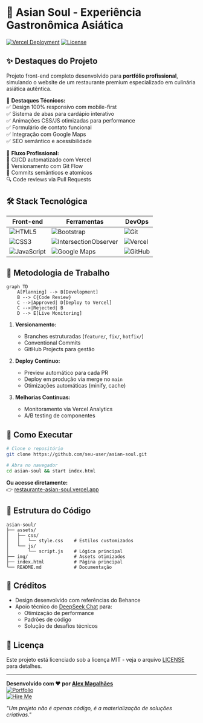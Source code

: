 # 🍜 Asian Soul - Experiência Gastronômica Asiática  

[![Vercel Deployment](https://img.shields.io/badge/LIVE%20DEMO-%23000000.svg?style=for-the-badge&logo=vercel&logoColor=white)](https://restaurante-asian-soul.vercel.app/)
[![License](https://img.shields.io/badge/License-MIT-blue.svg?style=for-the-badge)](LICENSE)

## ✨ Destaques do Projeto  

Projeto front-end completo desenvolvido para **portfólio profissional**, simulando o website de um restaurante premium especializado em culinária asiática autêntica.  

🔹 **Destaques Técnicos:**  
✅ Design 100% responsivo com mobile-first  
✅ Sistema de abas para cardápio interativo  
✅ Animações CSS/JS otimizadas para performance  
✅ Formulário de contato funcional  
✅ Integração com Google Maps  
✅ SEO semântico e acessibilidade  

🔹 **Fluxo Profissional:**  
🚀 CI/CD automatizado com Vercel  
🔀 Versionamento com Git Flow  
📝 Commits semânticos e atomicos  
🔍 Code reviews via Pull Requests  

## 🛠 Stack Tecnológica  

| Front-end          | Ferramentas           | DevOps           |
|--------------------|-----------------------|------------------|
| ![HTML5](https://img.shields.io/badge/HTML5-E34F26?style=flat-square&logo=html5&logoColor=white) | ![Bootstrap](https://img.shields.io/badge/Bootstrap-7952B3?style=flat-square&logo=bootstrap&logoColor=white) | ![Git](https://img.shields.io/badge/Git-F05032?style=flat-square&logo=git&logoColor=white) |
| ![CSS3](https://img.shields.io/badge/CSS3-1572B6?style=flat-square&logo=css3&logoColor=white) | ![IntersectionObserver](https://img.shields.io/badge/Intersection_API-FF6B6B?style=flat-square) | ![Vercel](https://img.shields.io/badge/Vercel-000000?style=flat-square&logo=vercel&logoColor=white) |
| ![JavaScript](https://img.shields.io/badge/JavaScript-F7DF1E?style=flat-square&logo=javascript&logoColor=black) | ![Google Maps](https://img.shields.io/badge/Google_Maps-4285F4?style=flat-square&logo=googlemaps&logoColor=white) | ![GitHub](https://img.shields.io/badge/GitHub-181717?style=flat-square&logo=github&logoColor=white) |

## 🎯 Metodologia de Trabalho  

```mermaid
graph TD
    A[Planning] --> B[Development]
    B --> C{Code Review}
    C -->|Approved| D[Deploy to Vercel]
    C -->|Rejected| B
    D --> E[Live Monitoring]
```

1. **Versionamento:**  
   - Branches estruturadas (`feature/`, `fix/`, `hotfix/`)  
   - Conventional Commits  
   - GitHub Projects para gestão  

2. **Deploy Contínuo:**  
   - Preview automático para cada PR  
   - Deploy em produção via merge no `main`  
   - Otimizações automáticas (minify, cache)  

3. **Melhorias Contínuas:**  
   - Monitoramento via Vercel Analytics  
   - A/B testing de componentes  

## 🚀 Como Executar  

```bash
# Clone o repositório
git clone https://github.com/seu-user/asian-soul.git

# Abra no navegador
cd asian-soul && start index.html
```

**Ou acesse diretamente:**  
👉 [restaurante-asian-soul.vercel.app](https://restaurante-asian-soul.vercel.app)

## 📂 Estrutura do Código  

```
asian-soul/
├── assets/
│   ├── css/
│   │   └── style.css    # Estilos customizados
│   └── js/
│       └── script.js    # Lógica principal
├── img/                 # Assets otimizados
├── index.html           # Página principal
└── README.md            # Documentação
```

## 🤝 Créditos  

- Design desenvolvido com referências do Behance  
- Apoio técnico do [DeepSeek Chat](https://deepseek.com) para:  
  - Otimização de performance  
  - Padrões de código  
  - Solução de desafios técnicos  

## 📄 Licença  

Este projeto está licenciado sob a licença MIT - veja o arquivo [LICENSE](LICENSE) para detalhes.

---

**Desenvolvido com ❤️ por [Alex Magalhães](https://linkedin.com/in/alex-magalhaes-lkn)**  
[![Portfolio](https://img.shields.io/badge/🔗_Portfolio-FF7139?style=for-the-badge)](https://meuportfolio.com)  
[![Hire Me](https://img.shields.io/badge/Contrate_me-008000?style=for-the-badge)](mailto:seu@email.com)  

*"Um projeto não é apenas código, é a materialização de soluções criativas."*
